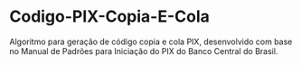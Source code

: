 # Codigo-PIX-Copia-E-Cola
Algoritmo para geração de código copia e cola PIX, desenvolvido com base no Manual de Padrões para Iniciação do PIX do Banco Central do Brasil.
